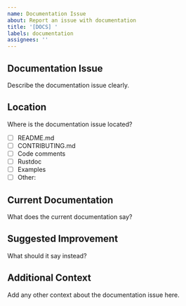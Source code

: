 ```yaml
---
name: Documentation Issue
about: Report an issue with documentation
title: '[DOCS] '
labels: documentation
assignees: ''
---
```


## Documentation Issue

Describe the documentation issue clearly.

## Location

Where is the documentation issue located?
- [ ] README.md
- [ ] CONTRIBUTING.md
- [ ] Code comments
- [ ] Rustdoc
- [ ] Examples
- [ ] Other: 

## Current Documentation

What does the current documentation say?

## Suggested Improvement

What should it say instead?

## Additional Context

Add any other context about the documentation issue here.
